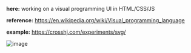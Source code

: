 **here:** working on a visual programming UI in HTML/CSS/JS

**reference:** https://en.wikipedia.org/wiki/Visual_programming_language

**example:** https://crosshj.com/experiments/svg/

![image](https://user-images.githubusercontent.com/1816471/54500479-8b219f00-48f3-11e9-8bfe-3268bf469f97.png)


